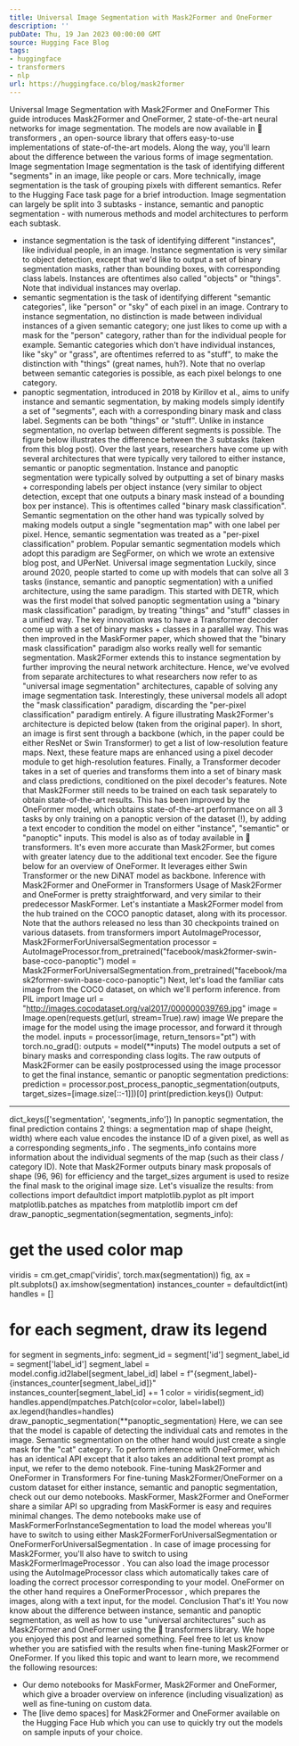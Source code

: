 ```yaml
---
title: Universal Image Segmentation with Mask2Former and OneFormer
description: ''
pubDate: Thu, 19 Jan 2023 00:00:00 GMT
source: Hugging Face Blog
tags:
- huggingface
- transformers
- nlp
url: https://huggingface.co/blog/mask2former
---
```


Universal Image Segmentation with Mask2Former and OneFormer
This guide introduces Mask2Former and OneFormer, 2 state-of-the-art neural networks for image segmentation. The models are now available in
🤗 transformers
, an open-source library that offers easy-to-use implementations of state-of-the-art models. Along the way, you'll learn about the difference between the various forms of image segmentation.
Image segmentation
Image segmentation is the task of identifying different "segments" in an image, like people or cars. More technically, image segmentation is the task of grouping pixels with different semantics. Refer to the Hugging Face task page for a brief introduction.
Image segmentation can largely be split into 3 subtasks - instance, semantic and panoptic segmentation - with numerous methods and model architectures to perform each subtask.
- instance segmentation is the task of identifying different "instances", like individual people, in an image. Instance segmentation is very similar to object detection, except that we'd like to output a set of binary segmentation masks, rather than bounding boxes, with corresponding class labels. Instances are oftentimes also called "objects" or "things". Note that individual instances may overlap.
- semantic segmentation is the task of identifying different "semantic categories", like "person" or "sky" of each pixel in an image. Contrary to instance segmentation, no distinction is made between individual instances of a given semantic category; one just likes to come up with a mask for the "person" category, rather than for the individual people for example. Semantic categories which don't have individual instances, like "sky" or "grass", are oftentimes referred to as "stuff", to make the distinction with "things" (great names, huh?). Note that no overlap between semantic categories is possible, as each pixel belongs to one category.
- panoptic segmentation, introduced in 2018 by Kirillov et al., aims to unify instance and semantic segmentation, by making models simply identify a set of "segments", each with a corresponding binary mask and class label. Segments can be both "things" or "stuff". Unlike in instance segmentation, no overlap between different segments is possible.
The figure below illustrates the difference between the 3 subtasks (taken from this blog post).
Over the last years, researchers have come up with several architectures that were typically very tailored to either instance, semantic or panoptic segmentation. Instance and panoptic segmentation were typically solved by outputting a set of binary masks + corresponding labels per object instance (very similar to object detection, except that one outputs a binary mask instead of a bounding box per instance). This is oftentimes called "binary mask classification". Semantic segmentation on the other hand was typically solved by making models output a single "segmentation map" with one label per pixel. Hence, semantic segmentation was treated as a "per-pixel classification" problem. Popular semantic segmentation models which adopt this paradigm are SegFormer, on which we wrote an extensive blog post, and UPerNet.
Universal image segmentation
Luckily, since around 2020, people started to come up with models that can solve all 3 tasks (instance, semantic and panoptic segmentation) with a unified architecture, using the same paradigm. This started with DETR, which was the first model that solved panoptic segmentation using a "binary mask classification" paradigm, by treating "things" and "stuff" classes in a unified way. The key innovation was to have a Transformer decoder come up with a set of binary masks + classes in a parallel way. This was then improved in the MaskFormer paper, which showed that the "binary mask classification" paradigm also works really well for semantic segmentation.
Mask2Former extends this to instance segmentation by further improving the neural network architecture. Hence, we've evolved from separate architectures to what researchers now refer to as "universal image segmentation" architectures, capable of solving any image segmentation task. Interestingly, these universal models all adopt the "mask classification" paradigm, discarding the "per-pixel classification" paradigm entirely. A figure illustrating Mask2Former's architecture is depicted below (taken from the original paper).
In short, an image is first sent through a backbone (which, in the paper could be either ResNet or Swin Transformer) to get a list of low-resolution feature maps. Next, these feature maps are enhanced using a pixel decoder module to get high-resolution features. Finally, a Transformer decoder takes in a set of queries and transforms them into a set of binary mask and class predictions, conditioned on the pixel decoder's features.
Note that Mask2Former still needs to be trained on each task separately to obtain state-of-the-art results. This has been improved by the OneFormer model, which obtains state-of-the-art performance on all 3 tasks by only training on a panoptic version of the dataset (!), by adding a text encoder to condition the model on either "instance", "semantic" or "panoptic" inputs. This model is also as of today available in 🤗 transformers. It's even more accurate than Mask2Former, but comes with greater latency due to the additional text encoder. See the figure below for an overview of OneFormer. It leverages either Swin Transformer or the new DiNAT model as backbone.
Inference with Mask2Former and OneFormer in Transformers
Usage of Mask2Former and OneFormer is pretty straightforward, and very similar to their predecessor MaskFormer. Let's instantiate a Mask2Former model from the hub trained on the COCO panoptic dataset, along with its processor. Note that the authors released no less than 30 checkpoints trained on various datasets.
from transformers import AutoImageProcessor, Mask2FormerForUniversalSegmentation
processor = AutoImageProcessor.from_pretrained("facebook/mask2former-swin-base-coco-panoptic")
model = Mask2FormerForUniversalSegmentation.from_pretrained("facebook/mask2former-swin-base-coco-panoptic")
Next, let's load the familiar cats image from the COCO dataset, on which we'll perform inference.
from PIL import Image
url = "http://images.cocodataset.org/val2017/000000039769.jpg"
image = Image.open(requests.get(url, stream=True).raw)
image
We prepare the image for the model using the image processor, and forward it through the model.
inputs = processor(image, return_tensors="pt")
with torch.no_grad():
outputs = model(**inputs)
The model outputs a set of binary masks and corresponding class logits. The raw outputs of Mask2Former can be easily postprocessed using the image processor to get the final instance, semantic or panoptic segmentation predictions:
prediction = processor.post_process_panoptic_segmentation(outputs, target_sizes=[image.size[::-1]])[0]
print(prediction.keys())
Output:
----------------------------------------------------------------------------------------------------
dict_keys(['segmentation', 'segments_info'])
In panoptic segmentation, the final prediction
contains 2 things: a segmentation
map of shape (height, width) where each value encodes the instance ID of a given pixel, as well as a corresponding segments_info
. The segments_info
contains more information about the individual segments of the map (such as their class / category ID). Note that Mask2Former outputs binary mask proposals of shape (96, 96) for efficiency and the target_sizes
argument is used to resize the final mask to the original image size.
Let's visualize the results:
from collections import defaultdict
import matplotlib.pyplot as plt
import matplotlib.patches as mpatches
from matplotlib import cm
def draw_panoptic_segmentation(segmentation, segments_info):
# get the used color map
viridis = cm.get_cmap('viridis', torch.max(segmentation))
fig, ax = plt.subplots()
ax.imshow(segmentation)
instances_counter = defaultdict(int)
handles = []
# for each segment, draw its legend
for segment in segments_info:
segment_id = segment['id']
segment_label_id = segment['label_id']
segment_label = model.config.id2label[segment_label_id]
label = f"{segment_label}-{instances_counter[segment_label_id]}"
instances_counter[segment_label_id] += 1
color = viridis(segment_id)
handles.append(mpatches.Patch(color=color, label=label))
ax.legend(handles=handles)
draw_panoptic_segmentation(**panoptic_segmentation)
Here, we can see that the model is capable of detecting the individual cats and remotes in the image. Semantic segmentation on the other hand would just create a single mask for the "cat" category.
To perform inference with OneFormer, which has an identical API except that it also takes an additional text prompt as input, we refer to the demo notebook.
Fine-tuning Mask2Former and OneFormer in Transformers
For fine-tuning Mask2Former/OneFormer on a custom dataset for either instance, semantic and panoptic segmentation, check out our demo notebooks. MaskFormer, Mask2Former and OneFormer share a similar API so upgrading from MaskFormer is easy and requires minimal changes.
The demo notebooks make use of MaskFormerForInstanceSegmentation
to load the model whereas you'll have to switch to using either Mask2FormerForUniversalSegmentation
or OneFormerForUniversalSegmentation
. In case of image processing for Mask2Former, you'll also have to switch to using Mask2FormerImageProcessor
. You can also load the image processor using the AutoImageProcessor
class which automatically takes care of loading the correct processor corresponding to your model. OneFormer on the other hand requires a OneFormerProcessor
, which prepares the images, along with a text input, for the model.
Conclusion
That's it! You now know about the difference between instance, semantic and panoptic segmentation, as well as how to use "universal architectures" such as Mask2Former and OneFormer using the 🤗 transformers library.
We hope you enjoyed this post and learned something. Feel free to let us know whether you are satisfied with the results when fine-tuning Mask2Former or OneFormer.
If you liked this topic and want to learn more, we recommend the following resources:
- Our demo notebooks for MaskFormer, Mask2Former and OneFormer, which give a broader overview on inference (including visualization) as well as fine-tuning on custom data.
- The [live demo spaces] for Mask2Former and OneFormer available on the Hugging Face Hub which you can use to quickly try out the models on sample inputs of your choice.